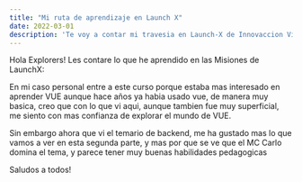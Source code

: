 ```yaml
---
title: "Mi ruta de aprendizaje en Launch X"
date: 2022-03-01
description: 'Te voy a contar mi travesia en Launch-X de Innovaccion Virtual'
---
```


Hola Explorers! Les contare lo que he aprendido en las Misiones de LaunchX:

En mi caso personal entre a este curso porque estaba mas interesado en aprender VUE
aunque hace años ya habia usado vue, de manera muy basica, creo que con lo que vi aqui,
aunque tambien fue muy superficial, me siento con mas confianza de explorar el mundo de VUE. 

Sin embargo ahora que vi el temario de backend, me ha gustado mas lo que vamos a ver en esta
segunda parte, y mas por que se ve que el MC Carlo domina el tema, y parece tener muy buenas 
habilidades pedagogicas

Saludos a todos!